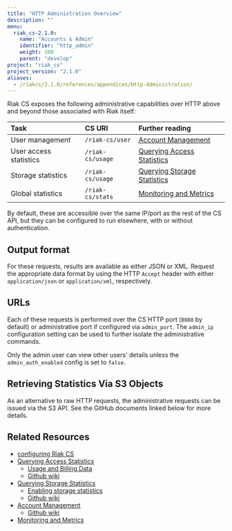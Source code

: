 ```yaml
---
title: "HTTP Administration Overview"
description: ""
menu:
  riak_cs-2.1.0:
    name: "Accounts & Admin"
    identifier: "http_admin"
    weight: 100
    parent: "develop"
project: "riak_cs"
project_version: "2.1.0"
aliases:
  - /riakcs/2.1.0/references/appendices/Http-Administration/
---
```


Riak CS exposes the following administrative capabilities over HTTP
above and beyond those associated with Riak itself:

Task | CS URI | Further reading
:----|:-------|:---------------
User management        | `/riak-cs/user`  | [Account Management](/riak/cs/2.1.0/cookbooks/account-management)
User access statistics | `/riak-cs/usage` | [Querying Access Statistics](/riak/cs/2.1.0/cookbooks/querying-access-statistics)
Storage statistics     | `/riak-cs/usage` | [Querying Storage Statistics](/riak/cs/2.1.0/cookbooks/querying-storage-statistics)
Global statistics      | `/riak-cs/stats` | [Monitoring and Metrics](/riak/cs/2.1.0/cookbooks/monitoring-and-metrics)

By default, these are accessible over the same IP/port as the rest of
the CS API, but they can be configured to run elsewhere, with or without
authentication.

## Output format

For these requests, results are available as either JSON or XML. Request
the appropriate data format by using the HTTP `Accept` header with
either `application/json` or `application/xml`, respectively.

## URLs

Each of these requests is performed over the CS HTTP port (`8080` by
default) or administrative port if configured via `admin_port`. The
`admin_ip` configuration setting can be used to further isolate the
administrative commands.

Only the admin user can view other users' details unless the
`admin_auth_enabled` config is set to `false`.

## Retrieving Statistics Via S3 Objects

As an alternative to raw HTTP requests, the administrative requests can
be issued via the S3 API. See the GitHub documents linked below for more
details.

## Related Resources

* [configuring Riak CS](/riak/cs/2.1.0/cookbooks/configuration/riak-cs)
* [Querying Access Statistics](/riak/cs/2.1.0/cookbooks/querying-access-statistics)
    * [Usage and Billing Data](/riak/cs/2.1.0/cookbooks/usage-and-billing-data)
    * [Github wiki](https://github.com/basho/riak_cs/wiki/Querying-Access-Stats)
* [Querying Storage Statistics](/riak/cs/2.1.0/cookbooks/querying-storage-statistics)
    * [Enabling storage statistics](https://github.com/basho/riak_cs/wiki/Logging-Storage-Stats)
    * [Github wiki](https://github.com/basho/riak_cs/wiki/Logging-Storage-Stats)
* [Account Management](/riak/cs/2.1.0/cookbooks/account-management)
    * [Github wiki](https://github.com/basho/riak_cs/wiki/User-Management)
* [Monitoring and Metrics](/riak/cs/2.1.0/cookbooks/monitoring-and-metrics)
